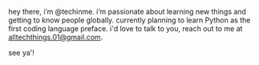 hey there, i’m @techinme. i’m passionate about learning new things and getting to know people globally. currently planning to learn Python as the first coding language preface. i'd love to talk to you, reach out to me at alltechthings.01@gmail.com.

see ya'!
        
